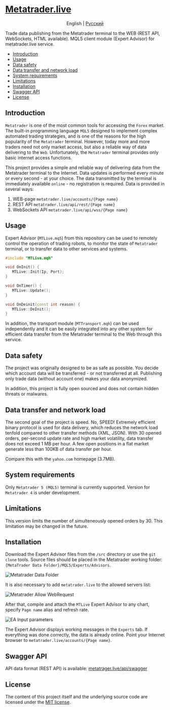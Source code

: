 # [Metatrader.live](https://metatrader.live)

<p align="center">
  <span>English</span> |
  <a href="/lang/README_ru.md">Pусский</a>
</p>

Trade data publishing from the Metatrader terminal to the WEB (REST API, WebSockets, HTML available). MQL5 client module (Expert Advisor) for metatrader.live service.

- [Introduction](/README.md#introduction)
- [Usage](/README.md#usage)
- [Data safety](/README.md#data-safety)
- [Data transfer and network load](/README.md#data-transfer-and-network-load)
- [System requirements](/README.md#system-requirements)
- [Limitations](/README.md#limitations)
- [Installation](/README.md#installation)
- [Swagger API](/README.md#swagger-api)
- [License](/README.md#license)

## Introduction
`Metatrader` is one of the most common tools for accessing the `Forex` market. The built-in programming language `MQL5` designed to implement complex automated trading strategies, and is one of the reasons for the high popularity of the `Metatrader` terminal. However, today more and more traders need not only market access, but also a reliable way of data delivering to the `Web`. Unfortunately, the `Metatrader` terminal provides only basic internet access functions.

This project provides a simple and reliable way of delivering data from the Metatrader terminal to the Internet. Data updates is performed every minute or every second - at your choice. The data transmitted by the terminal is immediately available `online` - no registration is required. Data is provided in several ways:
1. WEB-page `metatrader.live/accounts/{Page name}`
2. REST API `metatrader.live/api/rest/{Page name}`
3. WebSockets API `metatrader.live/api/wss/{Page name}`

## Usage
Expert Advisor (`MTLive.mq5`) from this repository can be used to remotely control the operation of trading robots, to monitor the state of `Metatrader` terminal, or to transfer data to other services and systems.

```cpp
#include "MTLive.mqh"

void OnInit() {
   MTLive::Init(Ip, Port);
}

void OnTimer() {
   MTLive::Update();
}

void OnDeinit(const int reason) {
   MTLive::DeInit();
}
```

In addition, the transport module (`MTTransport.mqh`) can be used independently and it can be easily integrated into any other system for efficient data transfer from the Metatrader terminal to the Web through this service.

## Data safety
The project was originally designed to be as safe as possible. You decide which account data will be transferred - or not transferred at all. Publishing only trade data (without account one) makes your data anonymized.

In addition, this project is fully open sourced and does not contain hidden threats or malwares.

## Data transfer and network load
The second goal of the project is speed. No, SPEED! Extremely efficient binary protocol is used for data delivery, which reduces the network load tenfold compared to other transfer methods (XML, JSON). With 30 opened orders, per-second update rate and high market volatility, data transfer does not exceed 1 MB per hour. A few open positions in a flat market generate less than 100KB of data transfer per hour.

Compare this with the `yahoo.com` homepage (3.7MB).

## System requirements
Only `Metatrader 5 (MQL5)` terminal is currently supported. Version for `Metatrader 4` is under development.

## Limitations
This version limits the number of simulteneously opened orders by 30. This limitation may be changed in the future.

## Installation
Download the Expert Advisor files from the `/src` directory or use the `git clone` tools. Source files should be placed in the Metatrader working folder: `{MetaTrader Data Folder}/MQL5/Experts/Advisors`.

![Metatrader Data Folder](/img/data-folder.png "Metatrader Data Folder")

It is also necessary to add `metatrader.live` to the allowed servers list:

![Metatrader Allow WebRequest](/img/allow-web-request.png "Metatrader Allow WebRequest")

After that, compile and attach the `MTLive` Expert Advisor to any chart, specify `Page name` alias and refresh rate.

![EA Input parameters](/img/input-parameters.png "EA Input parameters")

The Expert Advisor displays working messages in the `Experts` tab.
If everything was done correctly, the data is already online. Point your Internet browser to `metatrader.live/accounts/{Page name}`.

## Swagger API
API data format (REST API) is available: [metatrager.live/api/swagger](https://metatrader.live/api/swagger)

## License
The content of this project itself and the underlying source code are licensed under the [MIT license](/LICENSE).